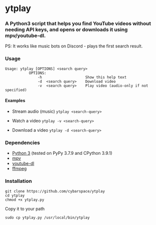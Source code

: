 # ytplay

### A Python3 script that helps you find YouTube videos without needing API keys, and opens or downloads it using mpv/youtube-dl.

PS: It works like music bots on Discord - plays the first search result.

### Usage
```
Usage: ytplay [OPTIONS] <search query>
           OPTIONS:
               -h                    Show this help text
               -d  <search query>    Download video
               -v  <search query>    Play video (audio-only if not specified)
```

#### Examples
- Stream audio (music)
	`ytplay <search-query>`

- Watch a video
	`ytplay -v <search-query>`

- Download a video
	`ytplay -d <search-query>`

### Dependencies
- [Python 3](https://www.python.org/downloads/) (tested on PyPy 3.7.9 and CPython 3.9.1)
- [mpv](https://github.com/mpv-player/mpv)
- [youtube-dl](https://github.com/ytdl-org/youtube-dl)
- [ffmpeg](https://github.com/FFmpeg/FFmpeg)

### Installation

	git clone https://github.com/cybarspace/ytplay
	cd ytplay
	chmod +x ytplay.py

Copy it to your path

	sudo cp ytplay.py /usr/local/bin/ytplay
